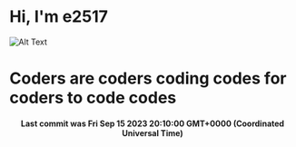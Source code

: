 # Hi, I'm e2517

![Alt Text](https://github.com/E2517/e2517/blob/master/images/background.gif)

# Coders are coders coding codes for coders to code codes

<h4 align="center">Last commit was Fri Sep 15 2023 20:10:00 GMT+0000 (Coordinated Universal Time)</h4>
